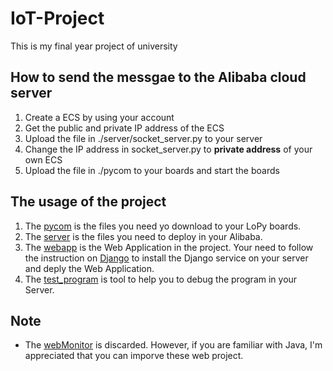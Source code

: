 # IoT-Project
This is my final year project of university<br/>
## How to send the messgae to the Alibaba cloud server
1. Create a ECS by using your account
2. Get the public and private IP address of the ECS
3. Upload the file in ./server/socket_server.py to your server
4. Change the IP address in socket_server.py to **private address** of your own ECS  
5. Upload the file in ./pycom to your boards and start the boards

## The usage of the project

1. The [pycom](https://github.com/YuhaoCheng/IoT-Project/tree/master/pycom) is the files you need yo download to your LoPy boards.
2. The [server](https://github.com/YuhaoCheng/IoT-Project/tree/master/server) is the files you need to deploy in your Alibaba.
3. The [webapp](https://github.com/YuhaoCheng/IoT-Project/tree/master/webapp) is the Web Application in the project. Your need to follow the instruction on [Django](https://www.djangoproject.com/) to install the Django service on your server and deply the Web Application.
4. The [test_program](https://github.com/YuhaoCheng/IoT-Project/tree/master/test_program) is tool to help you to debug the program in your Server.

## Note
* The [webMonitor](https://github.com/YuhaoCheng/IoT-Project/tree/master/webapp/webMonitor) is discarded. However, if you are familiar with Java, I'm appreciated that you can imporve these web project. 
